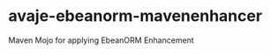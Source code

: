 avaje-ebeanorm-mavenenhancer
============================

Maven Mojo for applying EbeanORM Enhancement  
